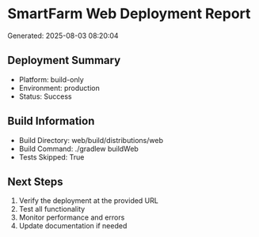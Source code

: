﻿# SmartFarm Web Deployment Report

Generated: 2025-08-03 08:20:04

## Deployment Summary

- Platform: build-only
- Environment: production
- Status: Success

## Build Information

- Build Directory: web/build/distributions/web
- Build Command: ./gradlew buildWeb
- Tests Skipped: True

## Next Steps

1. Verify the deployment at the provided URL
2. Test all functionality
3. Monitor performance and errors
4. Update documentation if needed

